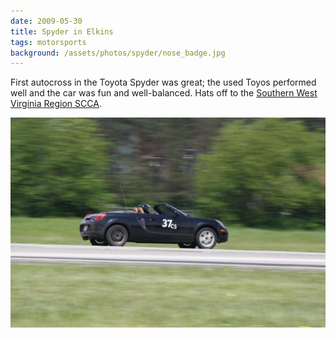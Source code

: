 ```yaml
---
date: 2009-05-30
title: Spyder in Elkins
tags: motorsports
background: /assets/photos/spyder/nose_badge.jpg
---
```


First autocross in the Toyota Spyder was great; the used Toyos performed well and the car was fun and well-balanced. Hats off to the [Southern West Virginia Region SCCA](https://www.facebook.com/groups/swvrscca/).

![spyder elkins airport](/assets/photos/spyder/IMG_0850.fixed.jpg)